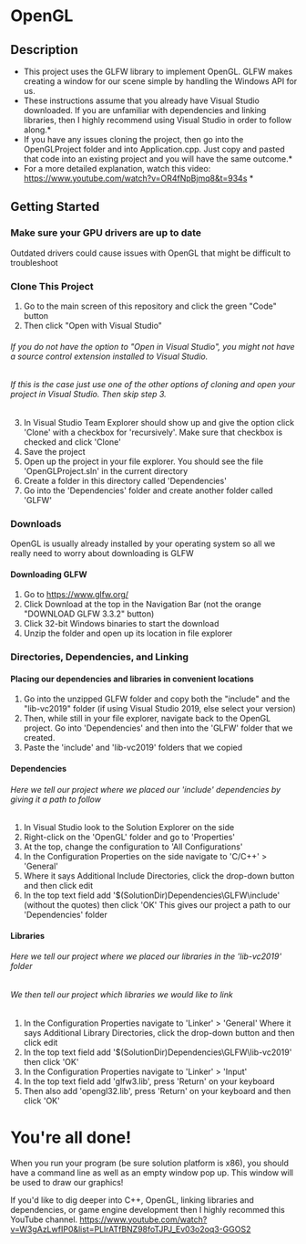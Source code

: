 # OpenGL

## Description
* This project uses the GLFW library to implement OpenGL.  GLFW makes creating a window for our scene simple by handling the Windows API for us.
* These instructions assume that you already have Visual Studio downloaded.  If you are unfamiliar with dependencies and linking libraries, then I highly recommend using Visual Studio in order to follow along.*
* If you have any issues cloning the project, then go into the OpenGLProject folder and into Application.cpp.  Just copy and pasted that code into an existing project and you will have the same outcome.*
* For a more detailed explanation, watch this video: https://www.youtube.com/watch?v=OR4fNpBjmq8&t=934s *

## Getting Started
### Make sure your GPU drivers are up to date
Outdated drivers could cause issues with OpenGL that might be difficult to troubleshoot

### Clone This Project
1. Go to the main screen of this repository and click the green "Code" button
2. Then click "Open with Visual Studio"
###### If you do not have the option to "Open in Visual Studio", you might not have a source control extension installed to Visual Studio.
###### If this is the case just use one of the other options of cloning and open your project in Visual Studio. Then skip step 3.
3. In Visual Studio Team Explorer should show up and give the option click 'Clone' with a checkbox for 'recursively'.  Make sure that checkbox is checked and click 'Clone'
4. Save the project
5. Open up the project in your file explorer.  You should see the file 'OpenGLProject.sln' in the current directory
6. Create a folder in this directory called 'Dependencies'
7. Go into the 'Dependencies' folder and create another folder called 'GLFW'

### Downloads
OpenGL is usually already installed by your operating system so all we really need to worry about downloading is GLFW

#### Downloading GLFW
1. Go to https://www.glfw.org/
2. Click Download at the top in the Navigation Bar (not the orange "DOWNLOAD GLFW 3.3.2" button)
3. Click 32-bit Windows binaries to start the download
4. Unzip the folder and open up its location in file explorer

### Directories, Dependencies, and Linking

#### Placing our dependencies and libraries in convenient locations

1. Go into the unzipped GLFW folder and copy both the "include" and the "lib-vc2019" folder (if using Visual Studio 2019, else select your version)
2. Then, while still in your file explorer, navigate back to the OpenGL project.  Go into 'Dependencies' and then into the 'GLFW' folder that we created.
3. Paste the 'include' and 'lib-vc2019' folders that we copied

#### Dependencies

###### Here we tell our project where we placed our 'include' dependencies by giving it a path to follow

1. In Visual Studio look to the Solution Explorer on the side
2. Right-click on the 'OpenGL' folder and go to 'Properties'
3. At the top, change the configuration to 'All Configurations'
4. In the Configuration Properties on the side navigate to 'C/C++' > 'General'
5. Where it says Additional Include Directories, click the drop-down button and then click edit
6. In the top text field add '$(SolutionDir)Dependencies\GLFW\include' (without the quotes) then click 'OK'
  This gives our project a path to our 'Dependencies' folder

#### Libraries

###### Here we tell our project where we placed our libraries in the 'lib-vc2019' folder
###### We then tell our project which libraries we would like to link

1. In the Configuration Properties navigate to 'Linker' > 'General'
Where it says Additional Library Directories, click the drop-down button and then click edit
2. In the top text field add '$(SolutionDir)Dependencies\GLFW\lib-vc2019' then click 'OK'
3. In the Configuration Properties navigate to 'Linker' > 'Input'
4. In the top text field add 'glfw3.lib', press 'Return' on your keyboard
5. Then also add 'opengl32.lib', press 'Return' on your keyboard and then click 'OK'

# You're all done!
When you run your program (be sure solution platform is x86), you should have a command line as well as an empty window pop up.  This window will be used to draw our graphics!

If you'd like to dig deeper into C++, OpenGL, linking libraries and dependencies, or game engine development then I highly recommed this YouTube channel.
https://www.youtube.com/watch?v=W3gAzLwfIP0&list=PLlrATfBNZ98foTJPJ_Ev03o2oq3-GGOS2

